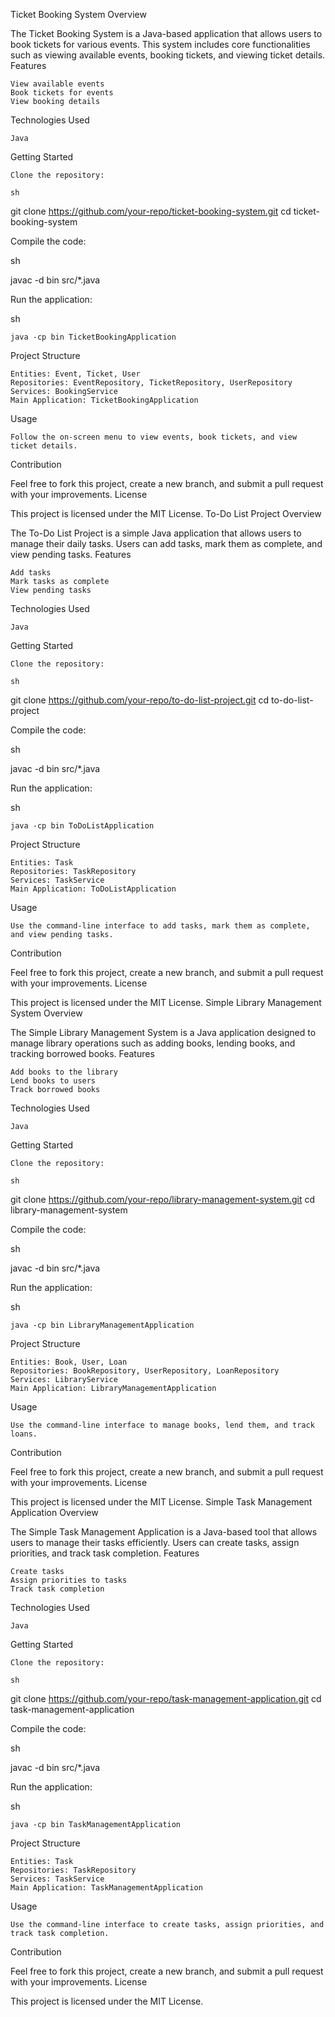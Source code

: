 Ticket Booking System
Overview

The Ticket Booking System is a Java-based application that allows users to book tickets for various events. This system includes core functionalities such as viewing available events, booking tickets, and viewing ticket details.
Features

    View available events
    Book tickets for events
    View booking details

Technologies Used

    Java

Getting Started

    Clone the repository:

    sh

git clone https://github.com/your-repo/ticket-booking-system.git
cd ticket-booking-system

Compile the code:

sh

javac -d bin src/*.java

Run the application:

sh

    java -cp bin TicketBookingApplication

Project Structure

    Entities: Event, Ticket, User
    Repositories: EventRepository, TicketRepository, UserRepository
    Services: BookingService
    Main Application: TicketBookingApplication

Usage

    Follow the on-screen menu to view events, book tickets, and view ticket details.

Contribution

Feel free to fork this project, create a new branch, and submit a pull request with your improvements.
License

This project is licensed under the MIT License.
To-Do List Project
Overview

The To-Do List Project is a simple Java application that allows users to manage their daily tasks. Users can add tasks, mark them as complete, and view pending tasks.
Features

    Add tasks
    Mark tasks as complete
    View pending tasks

Technologies Used

    Java

Getting Started

    Clone the repository:

    sh

git clone https://github.com/your-repo/to-do-list-project.git
cd to-do-list-project

Compile the code:

sh

javac -d bin src/*.java

Run the application:

sh

    java -cp bin ToDoListApplication

Project Structure

    Entities: Task
    Repositories: TaskRepository
    Services: TaskService
    Main Application: ToDoListApplication

Usage

    Use the command-line interface to add tasks, mark them as complete, and view pending tasks.

Contribution

Feel free to fork this project, create a new branch, and submit a pull request with your improvements.
License

This project is licensed under the MIT License.
Simple Library Management System
Overview

The Simple Library Management System is a Java application designed to manage library operations such as adding books, lending books, and tracking borrowed books.
Features

    Add books to the library
    Lend books to users
    Track borrowed books

Technologies Used

    Java

Getting Started

    Clone the repository:

    sh

git clone https://github.com/your-repo/library-management-system.git
cd library-management-system

Compile the code:

sh

javac -d bin src/*.java

Run the application:

sh

    java -cp bin LibraryManagementApplication

Project Structure

    Entities: Book, User, Loan
    Repositories: BookRepository, UserRepository, LoanRepository
    Services: LibraryService
    Main Application: LibraryManagementApplication

Usage

    Use the command-line interface to manage books, lend them, and track loans.

Contribution

Feel free to fork this project, create a new branch, and submit a pull request with your improvements.
License

This project is licensed under the MIT License.
Simple Task Management Application
Overview

The Simple Task Management Application is a Java-based tool that allows users to manage their tasks efficiently. Users can create tasks, assign priorities, and track task completion.
Features

    Create tasks
    Assign priorities to tasks
    Track task completion

Technologies Used

    Java

Getting Started

    Clone the repository:

    sh

git clone https://github.com/your-repo/task-management-application.git
cd task-management-application

Compile the code:

sh

javac -d bin src/*.java

Run the application:

sh

    java -cp bin TaskManagementApplication

Project Structure

    Entities: Task
    Repositories: TaskRepository
    Services: TaskService
    Main Application: TaskManagementApplication

Usage

    Use the command-line interface to create tasks, assign priorities, and track task completion.

Contribution

Feel free to fork this project, create a new branch, and submit a pull request with your improvements.
License

This project is licensed under the MIT License.
